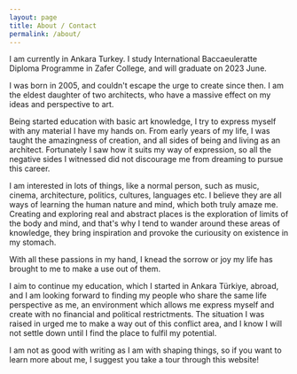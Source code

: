```yaml
---
layout: page
title: About / Contact
permalink: /about/
---
```


I am currently in Ankara Turkey. I study International Baccaeuleratte Diploma Programme in Zafer College, and will graduate on 2023 June. 

I was born in 2005, and couldn't escape the urge to create since then. I am the eldest daughter of two architects, who have a massive effect on my ideas and perspective to art. 

Being started education with basic art knowledge, I try to express myself with any material I have my hands on. From early years of my life, I was taught the amazingness of creation, and all sides of being and living as an architect. Fortunately I saw how it suits my way of expression, so all the negative sides I witnessed did not discourage me from dreaming to pursue this career. 

I am interested in lots of things, like a normal person, such as music, cinema, architecture, politics, cultures, languages etc. I believe they are all ways of learning the human nature and mind, which both truly amaze me. Creating and exploring real and abstract places is the exploration of limits of the body and mind, and that's why I tend to wander around these areas of knowledge, they bring inspiration and provoke the curiousity on existence in my stomach.

With all these passions in my hand, I knead the sorrow or joy my life has brought to me to make a use out of them. 

I aim to continue my education, which I started in Ankara Türkiye, abroad, and I am looking forward to finding my people who share the same life perspective as me, an environment which allows me express myself and create with no financial and political restrictments. The situation I was raised in urged me to make a way out of this conflict area, and I know I will not settle down until I find the place to fulfil my potential. 

I am not as good with writing as I am with shaping things, so if you want to learn more about me, I suggest you take a tour through this website!